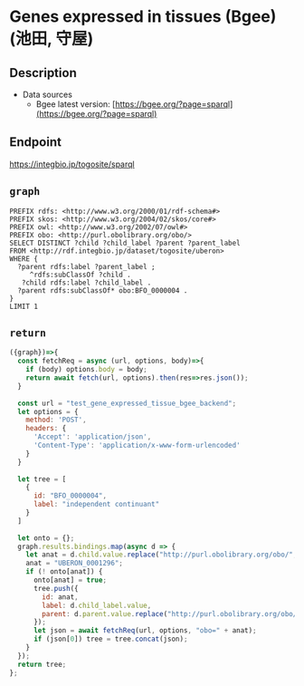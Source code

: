 # Genes expressed in tissues (Bgee) (池田, 守屋)

## Description

- Data sources
    - Bgee latest version: [https://bgee.org/?page=sparql](https://bgee.org/?page=sparql)

## Endpoint

https://integbio.jp/togosite/sparql

## `graph`
```sparql
PREFIX rdfs: <http://www.w3.org/2000/01/rdf-schema#>
PREFIX skos: <http://www.w3.org/2004/02/skos/core#>
PREFIX owl: <http://www.w3.org/2002/07/owl#>
PREFIX obo: <http://purl.obolibrary.org/obo/>
SELECT DISTINCT ?child ?child_label ?parent ?parent_label
FROM <http://rdf.integbio.jp/dataset/togosite/uberon>
WHERE {
  ?parent rdfs:label ?parent_label ;
     ^rdfs:subClassOf ?child .
   ?child rdfs:label ?child_label .
  ?parent rdfs:subClassOf* obo:BFO_0000004 .
}
LIMIT 1
```

## `return`
```javascript
({graph})=>{
  const fetchReq = async (url, options, body)=>{
    if (body) options.body = body;
    return await fetch(url, options).then(res=>res.json());
  }
  
  const url = "test_gene_expressed_tissue_bgee_backend";
  let options = {
    method: 'POST',
    headers: {
      'Accept': 'application/json',
      'Content-Type': 'application/x-www-form-urlencoded'
    }
  }
  
  let tree = [
    {
      id: "BFO_0000004",
      label: "independent continuant"
    }
  ]
  
  let onto = {};
  graph.results.bindings.map(async d => {
    let anat = d.child.value.replace("http://purl.obolibrary.org/obo/", "");
    anat = "UBERON_0001296";
    if (! onto[anat]) {
      onto[anat] = true;
      tree.push({
        id: anat,
        label: d.child_label.value,
        parent: d.parent.value.replace("http://purl.obolibrary.org/obo/", "")
      });
      let json = await fetchReq(url, options, "obo=" + anat);
      if (json[0]) tree = tree.concat(json);
    }
  });
  return tree;
};
```

